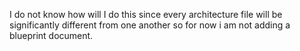I do not know how will I do this since every architecture file will be significantly different from one another so for now i am not adding a blueprint document.
